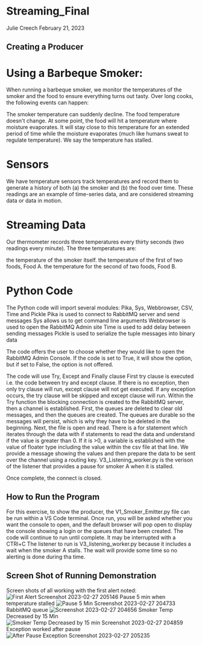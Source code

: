 # Streaming_Final
Julie Creech 
February 21, 2023
## Creating a Producer

# Using a Barbeque Smoker:
When running a barbeque smoker, we monitor the temperatures of the smoker and the food to ensure everything turns out tasty. Over long cooks, the following events can happen:

The smoker temperature can suddenly decline.
The food temperature doesn't change. At some point, the food will hit a temperature where moisture evaporates. It will stay close to this temperature for an extended period of time while the moisture evaporates (much like humans sweat to regulate temperature). We say the temperature has stalled.

# Sensors
We have temperature sensors track temperatures and record them to generate a history of both (a) the smoker and (b) the food over time. These readings are an example of time-series data, and are considered streaming data or data in motion.

# Streaming Data
Our thermometer records three temperatures every thirty seconds (two readings every minute). The three temperatures are:

the temperature of the smoker itself.
the temperature of the first of two foods, Food A.
the temperature for the second of two foods, Food B.

# Python Code
The Python code will import several modules: Pika, Sys, Webbrowser, CSV, Time and Pickle
Pika is used to connect to RabbitMQ server and send messages
Sys allows us to get command line arguments
Webbrowser is used to open the RabbitMQ Admin site
Time is used to add delay between sending messages
Pickle is used to serialize the tuple messages into binary data

The code offers the user to choose whether they would like to open the RabbitMQ Admin Console. If the code is set to True, it will show the option, but if set to False, the option is not offered.

The code will use Try, Except and Finally clause
First try clause is executed i.e. the code between try and except clause. If there is no exception, then only try clause will run, except clause will not get executed. If any exception occurs, the try clause will be skipped and except clause will run. 
Within the Try function the blocking connection is created to the RabbitMQ server, then a channel is established.
First, the queues are deleted to clear old messages, and then the queues are created. The queues are durable so the messages will persist, which is why they have to be deleted in the beginning. 
Next, the file is open and read. There is a for statement which iterates through the data with if statements to read the data and understand if the value is greater than 0. If it is >0, a variable is established with the value of floater type including the value within the csv file at that line. 
We provide a message showing the values and then prepare the data to be sent over the channel using a routing key. 
V3_Listening_worker.py is the verison of the listener that provides a pause for smoker A when it is stalled. 

Once complete, the connect is closed. 
## How to Run the Program
For this exercise, to show the producer, the V1_Smoker_Emitter.py file can be run within a VS Code terminal. Once run, you will be asked whether you want the console to open, and the default browser will pop open to display the console showing a login or the queues that have been created. 
The code will continue to run until complete. It may be interrupted with a CTRl+C
The listener to run is V3_listening_worker.py because it includes a wait when the smoker A stalls. The wait will provide some time so no alerting is done during tha time. 

## Screen Shot of Running Demonstration
Screen shots of all working with the first alert noted:
![First Alert Screenshot 2023-02-27 205146](https://user-images.githubusercontent.com/89232631/222028929-73315c10-305c-4a04-ac1c-b74b5cb857a5.jpg)
Pause 5 min when temperature stalled
![Pause 5 Min Screenshot 2023-02-27 204733](https://user-images.githubusercontent.com/89232631/222028988-88f18a60-a7e1-4f48-a1d9-b3dd72f49aa9.jpg)
RabbitMQ queue
![Screenshot 2023-02-27 204656](https://user-images.githubusercontent.com/89232631/222029094-2cfe070b-07a4-4b9a-91f9-abc99d428497.jpg)
Smoker Temp Decreased by 15 Min
![Smoker Temp Decreased by 15 min Screenshot 2023-02-27 204859](https://user-images.githubusercontent.com/89232631/222029157-9f2f09de-4d9e-4e98-b829-c9ee27bc621d.jpg)
Exception worked after pause
![After Pause Exception Screenshot 2023-02-27 205235](https://user-images.githubusercontent.com/89232631/222029215-46a5c1f7-ba07-4de0-9be7-0cfe0a9c7f69.jpg)

